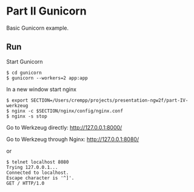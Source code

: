 # Part II Gunicorn

Basic Gunicorn example.

## Run

Start Gunicorn

```
$ cd gunicorn
$ gunicorn --workers=2 app:app
```

In a new window start nginx

```
$ export SECTION=/Users/crempp/projects/presentation-ngw2f/part-IV-werkzeug
$ nginx -c $SECTION/nginx/config/nginx.conf
$ nginx -s stop
```

Go to Werkzeug directly: http://127.0.0.1:8000/

Go to Werkzeug through Nginx: http://127.0.0.1:8080/

or

```
$ telnet localhost 8080
Trying 127.0.0.1...
Connected to localhost.
Escape character is '^]'.
GET / HTTP/1.0
```